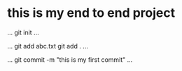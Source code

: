 # this is my end to end project

...
git init
...

...
git add abc.txt
git add .
...

...
git commit -m "this is my first commit"
...

